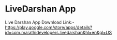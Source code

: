 # LiveDarshan App 

Live Darshan App Download Link:- 
https://play.google.com/store/apps/details?id=com.marathidevelopers.livedarshan&hl=en&gl=US
